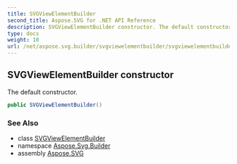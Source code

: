 ```yaml
---
title: SVGViewElementBuilder
second_title: Aspose.SVG for .NET API Reference
description: SVGViewElementBuilder constructor. The default constructor
type: docs
weight: 10
url: /net/aspose.svg.builder/svgviewelementbuilder/svgviewelementbuilder/
---
```

## SVGViewElementBuilder constructor

The default constructor.

```csharp
public SVGViewElementBuilder()
```

### See Also

* class [SVGViewElementBuilder](../)
* namespace [Aspose.Svg.Builder](../../../aspose.svg.builder/)
* assembly [Aspose.SVG](../../../)
